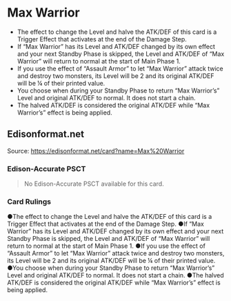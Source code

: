# Max Warrior

*   The effect to change the Level and halve the ATK/DEF of this card is a Trigger Effect that activates at the end of the Damage Step.
*   If “Max Warrior” has its Level and ATK/DEF changed by its own effect and your next Standby Phase is skipped, the Level and ATK/DEF of “Max Warrior” will return to normal at the start of Main Phase 1.
*   If you use the effect of “Assault Armor” to let “Max Warrior” attack twice and destroy two monsters, its Level will be 2 and its original ATK/DEF will be ¼ of their printed value.
*   You choose when during your Standby Phase to return “Max Warrior’s” Level and original ATK/DEF to normal. It does not start a chain.
*   The halved ATK/DEF is considered the original ATK/DEF while “Max Warrior’s” effect is being applied.

## Edisonformat.net

Source: https://edisonformat.net/card?name=Max%20Warrior

### Edison-Accurate PSCT

> No Edison-Accurate PSCT available for this card.

### Card Rulings

●The effect to change the Level and halve the ATK/DEF of this card is a Trigger Effect that activates at the end of the Damage Step.
●If “Max Warrior” has its Level and ATK/DEF changed by its own effect and your next Standby Phase is skipped, the Level and ATK/DEF of “Max Warrior” will return to normal at the start of Main Phase 1.
●If you use the effect of “Assault Armor” to let “Max Warrior” attack twice and destroy two monsters, its Level will be 2 and its original ATK/DEF will be ¼ of their printed value.
●You choose when during your Standby Phase to return “Max Warrior’s” Level and original ATK/DEF to normal. It does not start a chain.
●The halved ATK/DEF is considered the original ATK/DEF while “Max Warrior’s” effect is being applied.
            